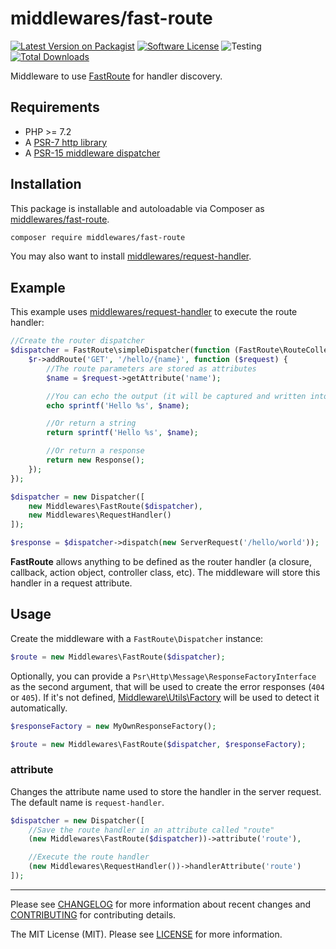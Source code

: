 # middlewares/fast-route

[![Latest Version on Packagist][ico-version]][link-packagist]
[![Software License][ico-license]](LICENSE)
![Testing][ico-ga]
[![Total Downloads][ico-downloads]][link-downloads]

Middleware to use [FastRoute](https://github.com/nikic/FastRoute) for handler discovery.

## Requirements

* PHP >= 7.2
* A [PSR-7 http library](https://github.com/middlewares/awesome-psr15-middlewares#psr-7-implementations)
* A [PSR-15 middleware dispatcher](https://github.com/middlewares/awesome-psr15-middlewares#dispatcher)

## Installation

This package is installable and autoloadable via Composer as [middlewares/fast-route](https://packagist.org/packages/middlewares/fast-route).

```sh
composer require middlewares/fast-route
```

You may also want to install [middlewares/request-handler](https://packagist.org/packages/middlewares/request-handler).

## Example

This example uses [middlewares/request-handler](https://github.com/middlewares/request-handler) to execute the route handler:

```php
//Create the router dispatcher
$dispatcher = FastRoute\simpleDispatcher(function (FastRoute\RouteCollector $r) {
    $r->addRoute('GET', '/hello/{name}', function ($request) {
        //The route parameters are stored as attributes
        $name = $request->getAttribute('name');

        //You can echo the output (it will be captured and written into the body)
        echo sprintf('Hello %s', $name);

        //Or return a string
        return sprintf('Hello %s', $name);

        //Or return a response
        return new Response();
    });
});

$dispatcher = new Dispatcher([
    new Middlewares\FastRoute($dispatcher),
    new Middlewares\RequestHandler()
]);

$response = $dispatcher->dispatch(new ServerRequest('/hello/world'));
```

**FastRoute** allows anything to be defined as the router handler (a closure, callback, action object, controller class, etc). The middleware will store this handler in a request attribute.

## Usage

Create the middleware with a `FastRoute\Dispatcher` instance:

```php
$route = new Middlewares\FastRoute($dispatcher);
```

Optionally, you can provide a `Psr\Http\Message\ResponseFactoryInterface` as the second argument, that will be used to create the error responses (`404` or `405`). If it's not defined, [Middleware\Utils\Factory](https://github.com/middlewares/utils#factory) will be used to detect it automatically.

```php
$responseFactory = new MyOwnResponseFactory();

$route = new Middlewares\FastRoute($dispatcher, $responseFactory);
```

### attribute

Changes the attribute name used to store the handler in the server request. The default name is `request-handler`.

```php
$dispatcher = new Dispatcher([
    //Save the route handler in an attribute called "route"
    (new Middlewares\FastRoute($dispatcher))->attribute('route'),

    //Execute the route handler
    (new Middlewares\RequestHandler())->handlerAttribute('route')
]);
```

---

Please see [CHANGELOG](CHANGELOG.md) for more information about recent changes and [CONTRIBUTING](CONTRIBUTING.md) for contributing details.

The MIT License (MIT). Please see [LICENSE](LICENSE) for more information.

[ico-version]: https://img.shields.io/packagist/v/middlewares/fast-route.svg?style=flat-square
[ico-license]: https://img.shields.io/badge/license-MIT-brightgreen.svg?style=flat-square
[ico-ga]: https://github.com/middlewares/fast-route/workflows/testing/badge.svg
[ico-downloads]: https://img.shields.io/packagist/dt/middlewares/fast-route.svg?style=flat-square

[link-packagist]: https://packagist.org/packages/middlewares/fast-route
[link-downloads]: https://packagist.org/packages/middlewares/fast-route
